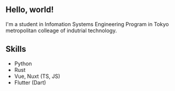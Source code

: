 ## Hello, world!

I'm a student in Infomation Systems Engineering Program in Tokyo metropolitan colleage of indutrial technology.

## Skills

- Python
- Rust
- Vue, Nuxt (TS, JS)
- Flutter (Dart)
